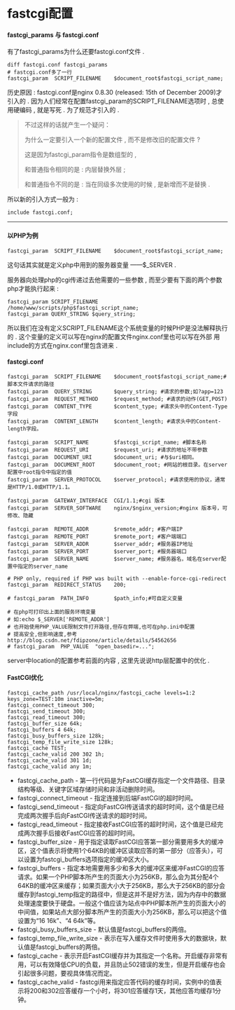 # fastcgi配置

#### fastcgi\_params 与 fastcgi.conf

有了fastcgi\_params为什么还要fastcgi.conf文件 .

```
diff fastcgi.conf fastcgi_params
# fastcgi.conf多了一行
fastcgi_param  SCRIPT_FILENAME    $document_root$fastcgi_script_name;
```

历史原因 : fastcgi.conf是nginx 0.8.30 \(released: 15th of December 2009\)才引入的 . 因为人们经常在配置fastcgi\_param的SCRIPT\_FILENAME选项时 , 总使用硬编码 , 就是写死 . 为了规范才引入的 .

> 不过这样的话就产生一个疑问：
>
> 为什么一定要引入一个新的配置文件 , 而不是修改旧的配置文件 ?
>
> 这是因为fastcgi\_param指令是数组型的 ,
>
> 和普通指令相同的是 : 内层替换外层 ;
>
> 和普通指令不同的是 : 当在同级多次使用的时候 , 是新增而不是替换 .

所以新的引入方式一般为 :

```
include fastcgi.conf;
```

---

#### 以PHP为例

```
fastcgi_param  SCRIPT_FILENAME    $document_root$fastcgi_script_name;
```

这句话其实就是定义php中用到的服务器变量 ——$\_SERVER .

服务器向处理php的cgi传递过去他需要的一些参数 , 而至少要有下面的两个参数php才能执行起来 :

```
fastcgi_param SCRIPT_FILENAME /home/www/scripts/php$fastcgi_script_name;
fastcgi_param QUERY_STRING $query_string;
```

所以我们在没有定义SCRIPT\_FILENAME这个系统变量的时候PHP是没法解释执行的 . 这个变量的定义可以写在nginx的配置文件nginx.conf里也可以写在外部 用include的方式在nginx.conf里包含进来 .

#### fastcgi.conf

```
fastcgi_param  SCRIPT_FILENAME    $document_root$fastcgi_script_name;#脚本文件请求的路径  
fastcgi_param  QUERY_STRING       $query_string; #请求的参数;如?app=123  
fastcgi_param  REQUEST_METHOD     $request_method; #请求的动作(GET,POST)  
fastcgi_param  CONTENT_TYPE       $content_type; #请求头中的Content-Type字段  
fastcgi_param  CONTENT_LENGTH     $content_length; #请求头中的Content-length字段。  

fastcgi_param  SCRIPT_NAME        $fastcgi_script_name; #脚本名称   
fastcgi_param  REQUEST_URI        $request_uri; #请求的地址不带参数  
fastcgi_param  DOCUMENT_URI       $document_uri; #与$uri相同。   
fastcgi_param  DOCUMENT_ROOT      $document_root; #网站的根目录。在server配置中root指令中指定的值   
fastcgi_param  SERVER_PROTOCOL    $server_protocol; #请求使用的协议，通常是HTTP/1.0或HTTP/1.1。    

fastcgi_param  GATEWAY_INTERFACE  CGI/1.1;#cgi 版本  
fastcgi_param  SERVER_SOFTWARE    nginx/$nginx_version;#nginx 版本号，可修改、隐藏  

fastcgi_param  REMOTE_ADDR        $remote_addr; #客户端IP  
fastcgi_param  REMOTE_PORT        $remote_port; #客户端端口  
fastcgi_param  SERVER_ADDR        $server_addr; #服务器IP地址  
fastcgi_param  SERVER_PORT        $server_port; #服务器端口  
fastcgi_param  SERVER_NAME        $server_name; #服务器名，域名在server配置中指定的server_name  

# PHP only, required if PHP was built with --enable-force-cgi-redirect  
fastcgi_param  REDIRECT_STATUS    200;  

# fastcgi_param  PATH_INFO        $path_info;#可自定义变量  

# 在php可打印出上面的服务环境变量
# 如:echo $_SERVER['REMOTE_ADDR']
# 也开始使用PHP_VALUE限制文件打开路径,但存在弊端,也可在php.ini中配置
# 提高安全,但影响速度,参考http://blog.csdn.net/fdipzone/article/details/54562656
# fastcgi_param  PHP_VALUE  "open_basedir=...";
```

server中location的配置参考前面的内容 , 这里先说说http层配置中的优化 .

#### FastCGI优化

```
fastcgi_cache_path /usr/local/nginx/fastcgi_cache levels=1:2 keys_zone=TEST:10m inactive=5m; 
fastcgi_connect_timeout 300; 
fastcgi_send_timeout 300; 
fastcgi_read_timeout 300; 
fastcgi_buffer_size 64k; 
fastcgi_buffers 4 64k; 
fastcgi_busy_buffers_size 128k; 
fastcgi_temp_file_write_size 128k; 
fastcgi_cache TEST; 
fastcgi_cache_valid 200 302 1h; 
fastcgi_cache_valid 301 1d; 
fastcgi_cache_valid any 1m;
```

* fastcgi\_cache\_path - 第一行代码是为FastCGI缓存指定一个文件路径、目录结构等级、关键字区域存储时间和非活动删除时间。
* fastcgi\_connect\_timeout - 指定连接到后端FastCGI的超时时间。
* fastcgi\_send\_timeout - 指定向FastCGI传送请求的超时时间，这个值是已经完成两次握手后向FastCGI传送请求的超时时间。
* fastcgi\_read\_timeout - 指定接收FastCGI应答的超时时间，这个值是已经完成两次握手后接收FastCGI应答的超时时间。
* fastcgi\_buffer\_size - 用于指定读取FastCGI应答第一部分需要用多大的缓冲区，这个值表示将使用1个64KB的缓冲区读取应答的第一部分（应答头），可以设置为fastcgi\_buffers选项指定的缓冲区大小。
* fastcgi\_buffers - 指定本地需要用多少和多大的缓冲区来缓冲FastCGI的应答请求。如果一个PHP脚本所产生的页面大小为256KB，那么会为其分配4个64KB的缓冲区来缓存；如果页面大小大于256KB，那么大于256KB的部分会缓存到fastcgi\_temp指定的路径中，但是这并不是好方法，因为内存中的数据处理速度要快于硬盘。一般这个值应该为站点中PHP脚本所产生的页面大小的中间值，如果站点大部分脚本所产生的页面大小为256KB，那么可以把这个值设置为“16 16k”、“4 64k”等。
* fastcgi\_busy\_buffers\_size - 默认值是fastcgi\_buffers的两倍。
* fastcgi\_temp\_file\_write\_size - 表示在写入缓存文件时使用多大的数据块，默认值是fastcgi\_buffers的两倍。
* fastcgi\_cache - 表示开启FastCGI缓存并为其指定一个名称。开启缓存非常有用，可以有效降低CPU的负载，并且防止502错误的发生，但是开启缓存也会引起很多问题，要视具体情况而定。
* fastcgi\_cache\_valid - fastcgi用来指定应答代码的缓存时间，实例中的值表示将200和302应答缓存一个小时，将301应答缓存1天，其他应答均缓存1分钟。




